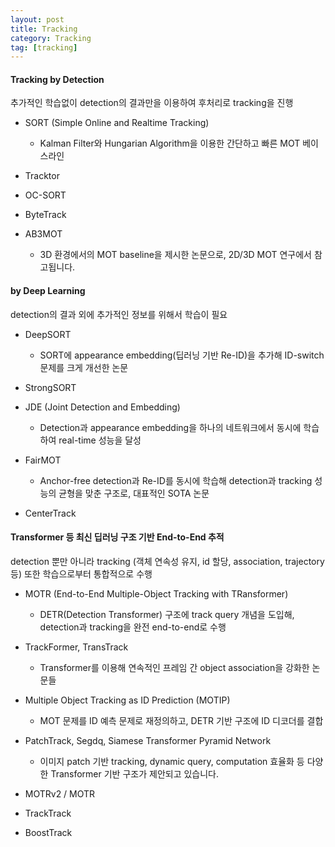 ```yaml
---
layout: post
title: Tracking
category: Tracking
tag: [tracking]
---
```



#### Tracking by Detection

추가적인 학습없이 detection의 결과만을 이용하여 후처리로 tracking을 진행

* SORT (Simple Online and Realtime Tracking)

    * Kalman Filter와 Hungarian Algorithm을 이용한 간단하고 빠른 MOT 베이스라인

* Tracktor

* OC-SORT

* ByteTrack

* AB3MOT

    * 3D 환경에서의 MOT baseline을 제시한 논문으로, 2D/3D MOT 연구에서 참고됩니다.

#### by Deep Learning

detection의 결과 외에 추가적인 정보를 위해서 학습이 필요

* DeepSORT

    * SORT에 appearance embedding(딥러닝 기반 Re-ID)을 추가해 ID-switch 문제를 크게 개선한 논문

* StrongSORT 

* JDE (Joint Detection and Embedding)

    * Detection과 appearance embedding을 하나의 네트워크에서 동시에 학습하여 real-time 성능을 달성

* FairMOT

    * Anchor-free detection과 Re-ID를 동시에 학습해 detection과 tracking 성능의 균형을 맞춘 구조로, 대표적인 SOTA 논문

* CenterTrack


#### Transformer 등 최신 딥러닝 구조 기반 End-to-End 추적

detection 뿐만 아니라 tracking (객체 연속성 유지, id 할당, association, trajectory 등) 또한 학습으로부터 통합적으로 수행
    
* MOTR (End-to-End Multiple-Object Tracking with TRansformer)

    * DETR(Detection Transformer) 구조에 track query 개념을 도입해, detection과 tracking을 완전 end-to-end로 수행

* TrackFormer, TransTrack

    * Transformer를 이용해 연속적인 프레임 간 object association을 강화한 논문들

* Multiple Object Tracking as ID Prediction (MOTIP)

    * MOT 문제를 ID 예측 문제로 재정의하고, DETR 기반 구조에 ID 디코더를 결합

* PatchTrack, Segdq, Siamese Transformer Pyramid Network

    * 이미지 patch 기반 tracking, dynamic query, computation 효율화 등 다양한 Transformer 기반 구조가 제안되고 있습니다.

* MOTRv2 / MOTR

* TrackTrack

* BoostTrack


